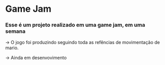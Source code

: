 # Game Jam

### Esse é um projeto realizado em uma game jam, em uma semana

→ O jogo foi produzindo seguindo toda as refências de movimentação de mario.

→ Ainda em desenvovimento